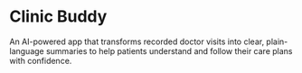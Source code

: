 # Clinic Buddy
An AI-powered app that transforms recorded doctor visits into clear, plain-language summaries to help patients understand and follow their care plans with confidence.
